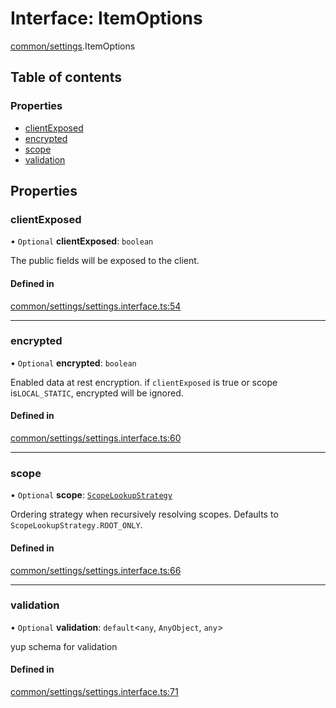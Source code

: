 # Interface: ItemOptions

[common/settings](../modules/common_settings.md).ItemOptions

## Table of contents

### Properties

- [clientExposed](common_settings.ItemOptions.md#clientexposed)
- [encrypted](common_settings.ItemOptions.md#encrypted)
- [scope](common_settings.ItemOptions.md#scope)
- [validation](common_settings.ItemOptions.md#validation)

## Properties

### <a id="clientexposed" name="clientexposed"></a> clientExposed

• `Optional` **clientExposed**: `boolean`

The public fields will be exposed to the client.

#### Defined in

[common/settings/settings.interface.ts:54](https://github.com/brickdoc/brickdoc/blob/master/apps/server-api/src/common/settings/settings.interface.ts#L54)

___

### <a id="encrypted" name="encrypted"></a> encrypted

• `Optional` **encrypted**: `boolean`

Enabled data at rest encryption.
if `clientExposed` is true or scope is`LOCAL_STATIC`, encrypted will be ignored.

#### Defined in

[common/settings/settings.interface.ts:60](https://github.com/brickdoc/brickdoc/blob/master/apps/server-api/src/common/settings/settings.interface.ts#L60)

___

### <a id="scope" name="scope"></a> scope

• `Optional` **scope**: [`ScopeLookupStrategy`](../enums/common_settings.ScopeLookupStrategy.md)

Ordering strategy when recursively resolving scopes.
Defaults to `ScopeLookupStrategy.ROOT_ONLY`.

#### Defined in

[common/settings/settings.interface.ts:66](https://github.com/brickdoc/brickdoc/blob/master/apps/server-api/src/common/settings/settings.interface.ts#L66)

___

### <a id="validation" name="validation"></a> validation

• `Optional` **validation**: `default`<`any`, `AnyObject`, `any`\>

yup schema for validation

#### Defined in

[common/settings/settings.interface.ts:71](https://github.com/brickdoc/brickdoc/blob/master/apps/server-api/src/common/settings/settings.interface.ts#L71)
